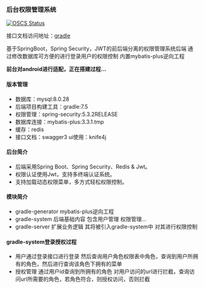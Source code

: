 ### 后台权限管理系统
[![OSCS Status](https://www.oscs1024.com/platform/badge/pj153/gradle.git.svg?size=small)](https://www.murphysec.com/dr/vmHwnkMaZe86ipS2r3)

接口文档访问地址：[gradle](http://81.68.234.21:8080/doc.html)

基于SpringBoot，Spring Security，JWT的前后端分离的权限管理系统后端
通过修改数据库可方便的进行登录用户的权限控制 内置mybatis-plus逆向工程

**前台对android进行适配，正在搭建过程...** 

#### 版本管理
+ 数据库：mysql:8.0.28
+ 后端项目构建工具：gradle:7.5
+ 权限管理：spring-security:5.3.2RELEASE
+ 数据库连接：mybatis-plus:3.3.1.tmp
+ 缓存：redis
+ 接口文档：swagger3 ui使用：knife4j

#### 后台简介
+ 后端采用Spring Boot、Spring Security、Redis & Jwt。
+ 权限认证使用Jwt，支持多终端认证系统。
+ 支持加载动态权限菜单，多方式轻松权限控制。


#### 模块简介
+ gradle-generator mybatis-plus逆向工程
+ gradle-system 后端基础内容 包含用户管理 权限管理...
+ gradle-server 扩展业务逻辑 其将被引入gradle-system中 对其进行权限控制

#### gradle-system登录授权过程
+ 用户通过登录接口进行登录 然后查询用户角色权限表中角色，查询到用户所拥有的角色，然后进行查询该角色下拥有的菜单
+ 授权管理 通过用户id查询到所拥有的角色 对用户访问的url进行拦截，查询访问url所需要的角色，若角色符合，则授权访问，否则拦截


